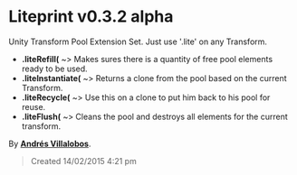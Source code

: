 # Liteprint v0.3.2 alpha

Unity Transform Pool Extension Set. Just use '.lite' on any Transform.

- **.liteRefill(** ~> Makes sures there is a quantity of free pool elements ready to be used.
- **.liteInstantiate(** ~> Returns a clone from the pool based on the current Transform.
- **.liteRecycle(** ~> Use this on a clone to put him back to his pool for reuse.
- **.liteFlush(** ~> Cleans the pool and destroys all elements for the current transform.

By **[Andrés Villalobos](http://twitter.com/matnesis)**.
> Created 14/02/2015 4:21 pm
